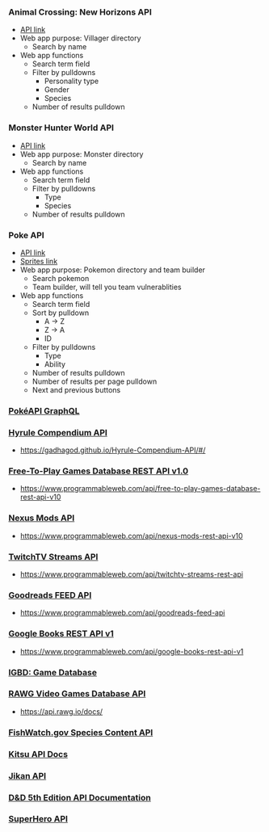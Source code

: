 ### Animal Crossing: New Horizons API
* [API link](http://acnhapi.com/)
* Web app purpose: Villager directory
    * Search by name
* Web app functions
    * Search term field
    * Filter by pulldowns
        * Personality type
        * Gender
        * Species
    * Number of results pulldown

### Monster Hunter World API
* [API link](https://docs.mhw-db.com/)
* Web app purpose: Monster directory
    * Search by name
* Web app functions
    * Search term field
    * Filter by pulldowns
        * Type
        * Species
    * Number of results pulldown

### Poke API
* [API link](https://pokeapi.co/docs/v2#pokemon-section)
* [Sprites link](https://github.com/PokeAPI/sprites)
* Web app purpose: Pokemon directory and team builder
    * Search pokemon
    * Team builder, will tell you team vulnerablities
* Web app functions
    * Search term field
    * Sort by pulldown
        * A -> Z
        * Z -> A
        * ID
    * Filter by pulldowns
        * Type
        * Ability
    * Number of results pulldown
    * Number of results per page pulldown
    * Next and previous buttons

### [PokéAPI GraphQL](https://graphql-pokeapi.vercel.app/)

### [Hyrule Compendium API](https://github.com/gadhagod/Hyrule-Compendium-API)
- https://gadhagod.github.io/Hyrule-Compendium-API/#/

### [Free-To-Play Games Database REST API v1.0](https://www.freetogame.com/)
- https://www.programmableweb.com/api/free-to-play-games-database-rest-api-v10

### [Nexus Mods API](https://www.nexusmods.com/news/13921)
- https://www.programmableweb.com/api/nexus-mods-rest-api-v10

### [TwitchTV Streams API](https://dev.twitch.tv/docs/api/reference)
- https://www.programmableweb.com/api/twitchtv-streams-rest-api

### [Goodreads FEED API](https://www.goodreads.com/api)
- https://www.programmableweb.com/api/goodreads-feed-api

### [Google Books REST API v1](https://developers.google.com/books/docs/v1/using)
- https://www.programmableweb.com/api/google-books-rest-api-v1

### [IGBD: Game Database](https://api-docs.igdb.com/#about)

### [RAWG Video Games Database API](https://rawg.io/apidocs)
- https://api.rawg.io/docs/

### [FishWatch.gov Species Content API](https://www.fishwatch.gov/developers)

### [Kitsu API Docs](https://kitsu.docs.apiary.io/#introduction/questions?)

### [Jikan API](https://jikan.moe/)

### [D&D 5th Edition API Documentation](https://www.dnd5eapi.co/docs/)

### [SuperHero API](https://superheroapi.com/)